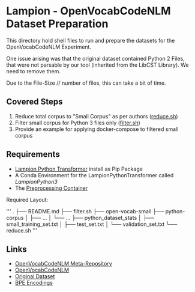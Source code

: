 # Lampion - OpenVocabCodeNLM Dataset Preparation 

This directory hold shell files to run and prepare the datasets for the OpenVocabCodeNLM Experiment. 

One issue arising was that the original dataset contained Python 2 Files, that were not parsable by our tool (inherited from the LibCST Library). We need to remove them.

Due to the File-Size // number of files, this can take a bit of time.

## Covered Steps 

1. Reduce total corpus to "Small Corpus" as per authors ([reduce.sh](./reduce.sh))
2. Filter small corpus for Python 3 files only ([filter.sh](./filter.sh))
3. Provide an example for applying docker-compose to filtered small corpus 

## Requirements 

- [Lampion Python Transformer](../../Transformers/Python) install as Pip Package 
- A Conda Environment for the LampionPythonTransformer called *LampionPython3*
- The [Preprocessing Container](https://github.com/ciselab/openvocabcodenlm-preprocessing)

Required Layout: 

'''
.
├── README.md
├── filter.sh
├── open-vocab-small
├── python-corpus
│   ├── ...
│   └── ...
├── python_dataset_stats
│   ├── small_training_set.txt
│   ├── test_set.txt
│   └── validation_set.txt
└── reduce.sh
'''


## Links 

- [OpenVocabCodeNLM  Meta-Repository](https://github.com/giganticode/icse-2020)
- [OpenVocabCodeNLM](https://github.com/mast-group/OpenVocabCodeNLM)
- [Original Dataset](https://zenodo.org/record/3628784)
- [BPE Encodings](https://zenodo.org/record/3628636)